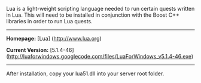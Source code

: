 Lua is a light-weight scripting language needed to run certain quests written in Lua. This will need to be installed in conjunction with the Boost C++ libraries in order to run Lua quests.

***

**Homepage:** [Lua] (http://www.lua.org)

**Current Version:** [5.1.4-46] (http://luaforwindows.googlecode.com/files/LuaForWindows_v5.1.4-46.exe)

***

After installation, copy your lua51.dll into your server root folder.